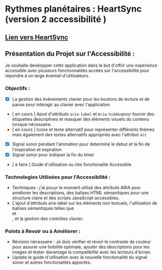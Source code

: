 # Rythmes planétaires : HeartSync (version 2 accessibilité )

## [Lien vers HeartSync](https://planetary-rhythms-heartsync-accessibility.vercel.app/)

## Présentation du Projet sur l'Accessibilité :

Je souhaite developper cette application dans le but d'offrir une expérience accessible avec plusieurs fonctionnalités accées sur l'accessibilité pour répondre à un large éventail d'utilisateurs.

### Objectifs : 
- [x] La gestion des événements clavier pour les boutons de lecture et de pause  pour intéragir au clavier avec l'application 
- [ en cours ] Ajout d'attributs ``aria-label`` et ``Aria-hidden``pour fournir des étiquettes descriptives et masquer des éléments visuels du contenu lorsque nécessaire.
- [ en cours ] Icone et texte alternatif pour représenter différents thèmes mais également des textes alternatifs appropriés avec l'attribut ``alt``
- [x] Signal sonor pendant l'animation pour determiné le debut et la fin de l'inspiration et expiration 
- [x] Signal sonor pour indiquer la fin du timer 
- [ à faire ] Guide d'utilisation su rles fonctionalité Accessible

### Technologies Utilisées pour l'Accessibilité :

- Techniques : j'ai pouyr le moment utilisé des attributs ARIA pour améliorer les descriptions, des balises HTML sémantiques pour une structure claire et des scripts JavaScript accessibles.
- L'ajout d'attributs aria-label sur les éléments non textuels, l'utilisation de balises sémantiques telles que <nav> et <main>, et la gestion des contrôles clavier.

### Points à Revoir ou à Améliorer :

- Révision nécessaire : Je dois vérifier et revoir le contraste de couleur pour assurer une lisibilité optimale, ajouter des descriptions pour les images et tester davantage la compatibilité avec les lecteurs d'écran.
- Update le guide d'utilisation avec la nouvelle fonctionalité du signal sonor et autres fonctionalités apportés.





